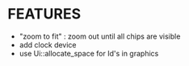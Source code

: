 # FEATURES
 - "zoom to fit" : zoom out until all chips are visible
 - add clock device
 - use Ui::allocate_space for Id's in graphics